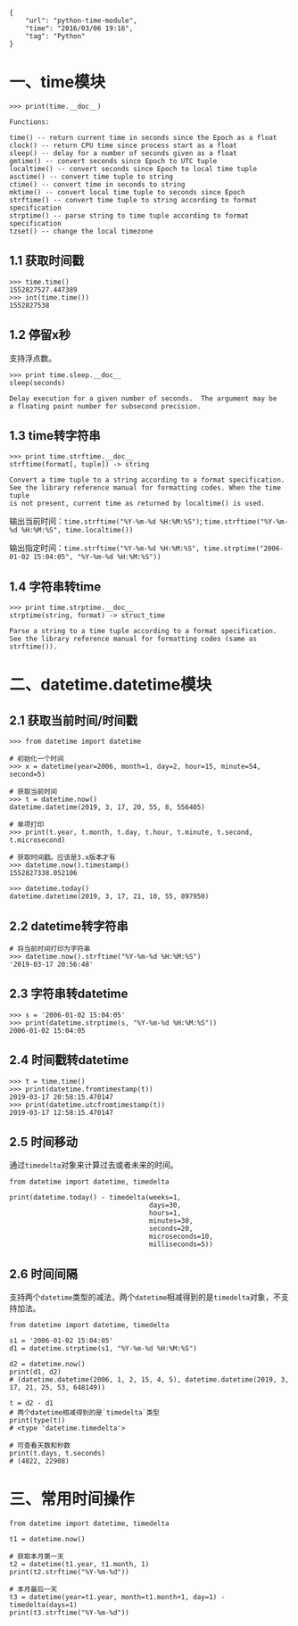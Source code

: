 ```
{
    "url": "python-time-module",
    "time": "2016/03/06 19:16",
    "tag": "Python"
}
```

# 一、time模块
```
>>> print(time.__doc__)

Functions:

time() -- return current time in seconds since the Epoch as a float
clock() -- return CPU time since process start as a float
sleep() -- delay for a number of seconds given as a float
gmtime() -- convert seconds since Epoch to UTC tuple
localtime() -- convert seconds since Epoch to local time tuple
asctime() -- convert time tuple to string
ctime() -- convert time in seconds to string
mktime() -- convert local time tuple to seconds since Epoch
strftime() -- convert time tuple to string according to format specification
strptime() -- parse string to time tuple according to format specification
tzset() -- change the local timezone
```

## 1.1 获取时间戳

```
>>> time.time()
1552827527.447389
>>> int(time.time())
1552827538
```

## 1.2 停留x秒

支持浮点数。

```
>>> print time.sleep.__doc__
sleep(seconds)

Delay execution for a given number of seconds.  The argument may be
a floating point number for subsecond precision.
```

## 1.3 time转字符串

```
>>> print time.strftime.__doc__
strftime(format[, tuple]) -> string

Convert a time tuple to a string according to a format specification.
See the library reference manual for formatting codes. When the time tuple
is not present, current time as returned by localtime() is used.
```

输出当前时间：`time.strftime("%Y-%m-%d %H:%M:%S")`; `time.strftime("%Y-%m-%d %H:%M:%S", time.localtime())`

输出指定时间：`time.strftime("%Y-%m-%d %H:%M:%S", time.strptime("2006-01-02 15:04:05", "%Y-%m-%d %H:%M:%S"))`

## 1.4 字符串转time

```
>>> print time.strptime.__doc__
strptime(string, format) -> struct_time

Parse a string to a time tuple according to a format specification.
See the library reference manual for formatting codes (same as strftime()).
```

# 二、datetime.datetime模块

## 2.1 获取当前时间/时间戳

```
>>> from datetime import datetime

# 初始化一个时间
>>> x = datetime(year=2006, month=1, day=2, hour=15, minute=54, second=5)

# 获取当前时间
>>> t = datetime.now()
datetime.datetime(2019, 3, 17, 20, 55, 8, 556405)

# 单项打印
>>> print(t.year, t.month, t.day, t.hour, t.minute, t.second, t.microsecond)

# 获取时间戳。应该是3.x版本才有
>>> datetime.now().timestamp()
1552827338.052106

>>> datetime.today()
datetime.datetime(2019, 3, 17, 21, 10, 55, 897950)
```

## 2.2 datetime转字符串

```
# 将当前时间打印为字符串
>>> datetime.now().strftime("%Y-%m-%d %H:%M:%S")
'2019-03-17 20:56:48'
```

## 2.3 字符串转datetime

```
>>> s = '2006-01-02 15:04:05'
>>> print(datetime.strptime(s, "%Y-%m-%d %H:%M:%S"))
2006-01-02 15:04:05
```

## 2.4 时间戳转datetime

```
>>> t = time.time()
>>> print(datetime.fromtimestamp(t))
2019-03-17 20:58:15.470147
>>> print(datetime.utcfromtimestamp(t))
2019-03-17 12:58:15.470147
```

## 2.5 时间移动

通过`timedelta`对象来计算过去或者未来的时间。

```
from datetime import datetime, timedelta

print(datetime.today() - timedelta(weeks=1,
                                   days=30,
                                   hours=1,
                                   minutes=30,
                                   seconds=20,
                                   microseconds=10,
                                   milliseconds=5))
```
## 2.6 时间间隔

支持两个`datetime`类型的减法，两个`datetime`相减得到的是`timedelta`对象，不支持加法。

```
from datetime import datetime, timedelta

s1 = '2006-01-02 15:04:05'
d1 = datetime.strptime(s1, "%Y-%m-%d %H:%M:%S")

d2 = datetime.now()
print(d1, d2)
# (datetime.datetime(2006, 1, 2, 15, 4, 5), datetime.datetime(2019, 3, 17, 21, 25, 53, 648149))

t = d2 - d1
# 两个datetime相减得到的是`timedelta`类型
print(type(t))
# <type 'datetime.timedelta'>

# 可查看天数和秒数
print(t.days, t.seconds)
# (4822, 22908)
```

# 三、常用时间操作

```
from datetime import datetime, timedelta

t1 = datetime.now()

# 获取本月第一天
t2 = datetime(t1.year, t1.month, 1)
print(t2.strftime("%Y-%m-%d"))

# 本月最后一天
t3 = datetime(year=t1.year, month=t1.month+1, day=1) - timedelta(days=1)
print(t3.strftime("%Y-%m-%d"))
```
